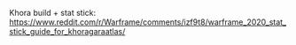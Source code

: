 Khora build + stat stick: https://www.reddit.com/r/Warframe/comments/izf9t8/warframe_2020_stat_stick_guide_for_khoragaraatlas/

